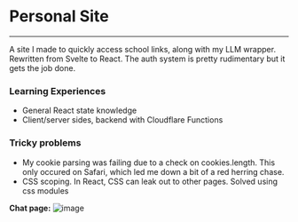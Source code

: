 # Personal Site

---

A site I made to quickly access school links, along with my LLM wrapper. 
Rewritten from Svelte to React. The auth system is pretty rudimentary but it gets the job done.

### Learning Experiences
- General React state knowledge
- Client/server sides, backend with Cloudflare Functions


### Tricky problems
- My cookie parsing was failing due to a check on cookies.length. This only occured on Safari, which led me down a bit of a red herring chase.
- CSS scoping. In React, CSS can leak out to other pages. Solved using css modules


**Chat page:**
![image](https://github.com/user-attachments/assets/549f732d-abf8-44ea-a179-178022b4f5f5)
